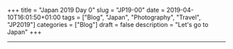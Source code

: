 +++
title = "Japan 2019 Day 0"
slug = "JP19-00"
date = 2019-04-10T16:01:50+01:00
tags = ["Blog", "Japan", "Photography", "Travel", "JP2019"]
categories = ["Blog"]
draft = false
description = "Let's go to Japan"
+++
<!--more-->
***